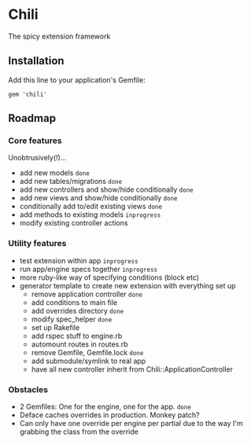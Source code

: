 # Chili

The spicy extension framework

## Installation

Add this line to your application's Gemfile:

    gem 'chili'

## Roadmap

### Core features

Unobtrusively(!)...

- add new models `done`
- add new tables/migrations `done`
- add new controllers and show/hide conditionally `done`
- add new views and show/hide conditionally `done`
- conditionally add to/edit existing views `done`
- add methods to existing models `inprogress`
- modify existing controller actions

### Utility features

- test extension within app `inprogress`
- run app/engine specs together `inprogress`
- more ruby-like way of specifying conditions (block etc)
- generator template to create new extension with everything set up
    - remove application controller `done`
    - add conditions to main file
    - add overrides directory `done`
    - modify spec_helper `done`
    - set up Rakefile    
    - add rspec stuff to engine.rb
    - automount routes in routes.rb
    - remove Gemfile, Gemfile.lock `done`
    - add submodule/symlink to real app
    - have all new controller inherit from Chili::ApplicationController

### Obstacles

- 2 Gemfiles: One for the engine, one for the app. `done`
- Deface caches overrides in production. Monkey patch?
- Can only have one override per engine per partial due to the way I'm grabbing the class from the override